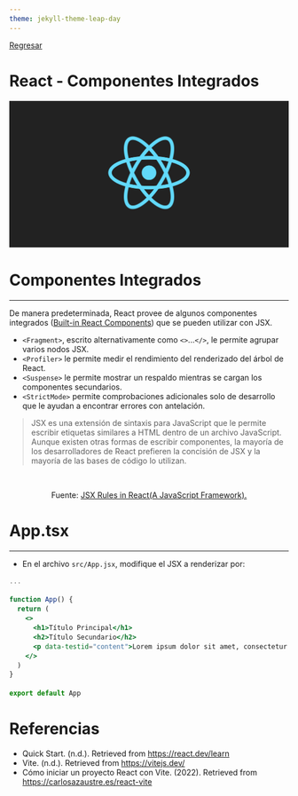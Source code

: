 ```yaml
---
theme: jekyll-theme-leap-day
---
```


[Regresar](/DAWM/)

React - Componentes Integrados
===============

![react banner](imagenes/react_native_logo.png)

Componentes Integrados
==========

* * *

De manera predeterminada, React provee de algunos componentes integrados ([Built-in React Components](https://react.dev/reference/react/components)) que se pueden utilizar con JSX.

* `<Fragment>`, escrito alternativamente como `<>`...`</>`, le permite agrupar varios nodos JSX.
* `<Profiler>` le permite medir el rendimiento del renderizado del árbol de React.
* `<Suspense>` le permite mostrar un respaldo mientras se cargan los componentes secundarios.
* `<StrictMode>` permite comprobaciones adicionales solo de desarrollo que le ayudan a encontrar errores con antelación.

> JSX es una extensión de sintaxis para JavaScript que le permite escribir etiquetas similares a HTML dentro de un archivo JavaScript. Aunque existen otras formas de escribir componentes, la mayoría de los desarrolladores de React prefieren la concisión de JSX y la mayoría de las bases de código lo utilizan.

<div align="center">
    <img src="images/react_jsx.png" alt="" width="60%">
    <p>Fuente: <a href="https://medium.com/nerd-for-tech/jsx-rules-in-react-a-javascript-framework-4b0ab66fdbf9">JSX Rules in React(A JavaScript Framework).</a> </p>
</div>

App.tsx
==========

* * *

* En el archivo `src/App.jsx`, modifique el JSX a renderizar por:

```jsx
...

function App() {
  return (
    <>
      <h1>Título Principal</h1>
      <h2>Título Secundario</h2>
      <p data-testid="content">Lorem ipsum dolor sit amet, consectetur adipisicing elit. Soluta sint mollitia tempora cumque fuga velit ut distinctio rem eos, quia beatae accusamus, totam ex error nemo atque vitae dolor aspernatur!</p>
    </>
  )
}

export default App
```

Referencias
=======

* Quick Start. (n.d.). Retrieved from https://react.dev/learn
* Vite. (n.d.). Retrieved from https://vitejs.dev/
* Cómo iniciar un proyecto React con Vite. (2022). Retrieved from https://carlosazaustre.es/react-vite
